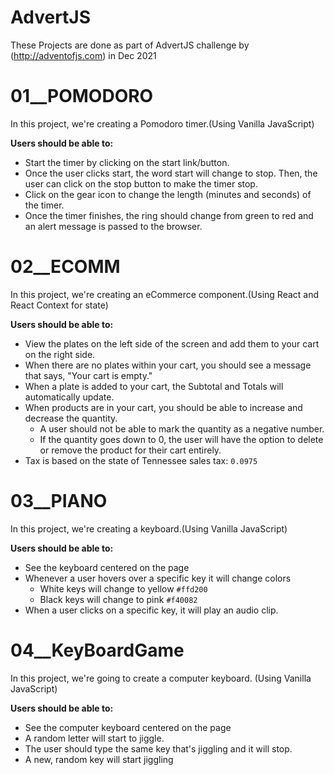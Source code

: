 # AdvertJS

These Projects are done as part of AdvertJS challenge by (http://adventofjs.com) in Dec 2021

# 01\_\_POMODORO

In this project, we're creating a Pomodoro timer.(Using Vanilla JavaScript)

**Users should be able to:**

- Start the timer by clicking on the start link/button.
- Once the user clicks start, the word start will change to stop. Then, the user can click on the stop button to make the timer stop.
- Click on the gear icon to change the length (minutes and seconds) of the timer.
- Once the timer finishes, the ring should change from green to red and an alert message is passed to the browser.

# 02\_\_ECOMM

In this project, we're creating an eCommerce component.(Using React and React Context for state)

**Users should be able to:**

- View the plates on the left side of the screen and add them to your cart on the right side.
- When there are no plates within your cart, you should see a message that says, "Your cart is empty."
- When a plate is added to your cart, the Subtotal and Totals will automatically update.
- When products are in your cart, you should be able to increase and decrease the quantity.
  - A user should not be able to mark the quantity as a negative number.
  - If the quantity goes down to 0, the user will have the option to delete or remove the product for their cart entirely.
- Tax is based on the state of Tennessee sales tax: `0.0975`

# 03\_\_PIANO

In this project, we're creating a keyboard.(Using Vanilla JavaScript)

**Users should be able to:**

- See the keyboard centered on the page
- Whenever a user hovers over a specific key it will change colors
  - White keys will change to yellow `#ffd200`
  - Black keys will change to pink `#f40082`
- When a user clicks on a specific key, it will play an audio clip.

# 04\_\_KeyBoardGame

In this project, we're going to create a computer keyboard. (Using Vanilla JavaScript)

**Users should be able to:**

- See the computer keyboard centered on the page
- A random letter will start to jiggle.
- The user should type the same key that's jiggling and it will stop.
- A new, random key will start jiggling
